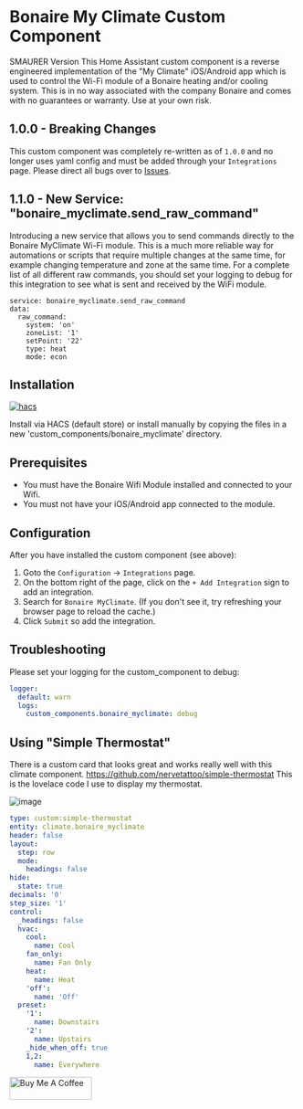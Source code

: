 # Bonaire My Climate Custom Component
SMAURER Version
This Home Assistant custom component is a reverse engineered implementation of the "My Climate" iOS/Android app which is used to control the Wi-Fi module of a Bonaire heating and/or cooling system. This is in no way associated with the company Bonaire and comes with no guarantees or warranty. Use at your own risk.

## 1.0.0 - Breaking Changes

This custom component was completely re-written as of `1.0.0` and no longer uses yaml config and must be added through your `Integrations` page. Please direct all bugs over to [Issues](https://github.com/bremor/bonaire_myclimate/issues).


## 1.1.0 - New Service: "bonaire_myclimate.send_raw_command"

Introducing a new service that allows you to send commands directly to the Bonaire MyClimate Wi-Fi module. This is a much more reliable way for automations or scripts that require multiple changes at the same time, for example changing temperature and zone at the same time. For a complete list of all different raw commands, you should set your logging to debug for this integration to see what is sent and received by the WiFi module.
```
service: bonaire_myclimate.send_raw_command
data:
  raw_command:
    system: 'on'
    zoneList: '1'
    setPoint: '22'
    type: heat
    mode: econ
```

## Installation

[![hacs][hacsbadge]][hacs]

Install via HACS (default store) or install manually by copying the files in a new 'custom_components/bonaire_myclimate' directory.

## Prerequisites

- You must have the Bonaire Wifi Module installed and connected to your Wifi.
- You must not have your iOS/Android app connected to the module.

## Configuration
After you have installed the custom component (see above):
1. Goto the `Configuration` -> `Integrations` page.  
2. On the bottom right of the page, click on the `+ Add Integration` sign to add an integration.
3. Search for `Bonaire MyClimate`. (If you don't see it, try refreshing your browser page to reload the cache.)
4. Click `Submit` so add the integration.

## Troubleshooting
Please set your logging for the custom_component to debug:
```yaml
logger:
  default: warn
  logs:
    custom_components.bonaire_myclimate: debug
```

## Using "Simple Thermostat"
There is a custom card that looks great and works really well with this climate component. https://github.com/nervetattoo/simple-thermostat
This is the lovelace code I use to display my thermostat.

![image](https://user-images.githubusercontent.com/34525505/123367525-6c73dd80-d5bd-11eb-8efb-229a32e3e9aa.png)

```yaml
type: custom:simple-thermostat
entity: climate.bonaire_myclimate
header: false
layout:
  step: row
  mode:
    headings: false
hide:
  state: true
decimals: '0'
step_size: '1'
control:
  _headings: false
  hvac:
    cool:
      name: Cool
    fan_only:
      name: Fan Only
    heat:
      name: Heat
    'off':
      name: 'Off'
  preset:
    '1':
      name: Downstairs
    '2':
      name: Upstairs
    _hide_when_off: true
    1,2:
      name: Everywhere
```
<a href="https://www.buymeacoffee.com/bremor" target="_blank"><img src="https://cdn.buymeacoffee.com/buttons/v2/default-yellow.png" alt="Buy Me A Coffee" height=40px width=144px></a>

[hacs]: https://hacs.xyz
[hacsbadge]: https://img.shields.io/badge/HACS-Default-orange.svg?style=for-the-badge
